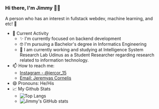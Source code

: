 ### Hi there, I'm Jimmy 👋😉
A person who has an interest in fullstack webdev, machine learning, and etc! 🙌

- 🎯 Current Activity
  - ✨ I'm currently focused on backend development
  - 🤓 I'm pursuing a Bachelor's degree in Informatics Engineering
  - 📝 I am currently working and studying at Intelligence System Research Lab Udinus as a Student Researcher regarding research related to information technology.
- 📫 How to reach me:
  - [Instagram - @jercor_15](https://instagram.com/jercor_15)
  - [Email: Jeremyas Cornelis](mailto:jeremyasjimi9a@gmail.com)
- 😄 Pronouns: He/His
- 📈 My Github Stats
  - ![Top Langs](https://github-readme-stats.vercel.app/api/top-langs/?username=jeremyascornelis&layout=compact&langs_count=8)
  - ![Jimmy's GitHub stats](https://github-readme-stats.vercel.app/api?username=jeremyascornelis&show_icons=true)
